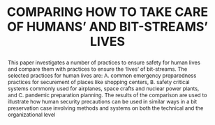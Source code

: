 ---
abstract: "This paper investigates a number of practices to ensure safety for human
  lives and compare them with practices to ensure the ‘lives’ of bit-streams. The
  selected practices for human lives are: A. common emergency preparedness practices
  for securement of places like shopping centers, B. safety critical systems commonly
  used for airplanes, space crafts and nuclear power plants, and C. pandemic preparation
  planning. \nThe results of the comparison are used to illustrate how human security
  precautions can be used in similar ways in a bit preservation case involving methods
  and systems on both the technical and the organizational level"
creators:
- Zierau, Eld
date: null
document_url: https://services.phaidra.univie.ac.at/api/object/o:1424889/download
grand_parent: iPRES
institutions:
- Royal Danish Library
keywords:
- bit preservation
- safety critical systems
- safety procedures
- pandemics
- risk management
landing_page_url: https://phaidra.univie.ac.at/o:1424889
language: eng
layout: publication
license: CC BY 4.0 International
notes_url: null
parent: iPRES 2021
publication_type: paper
size: 609585
slides_url: null
source_name: iPRES
title: COMPARING HOW TO TAKE CARE OF HUMANS’ AND BIT-STREAMS’ LIVES
year: 2021
---
